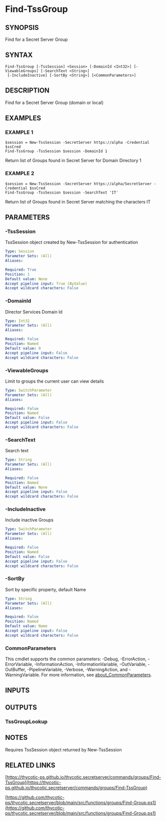 # Find-TssGroup

## SYNOPSIS
Find for a Secret Server Group

## SYNTAX

```
Find-TssGroup [-TssSession] <Session> [-DomainId <Int32>] [-ViewableGroups] [-SearchText <String>]
 [-IncludeInactive] [-SortBy <String>] [<CommonParameters>]
```

## DESCRIPTION
Find for a Secret Server Group (domain or local)

## EXAMPLES

### EXAMPLE 1
```
$session = New-TssSession -SecretServer https://alpha -Credential $ssCred
Find-TssGroup -TssSession $session -DomainId 1
```

Return list of Groups found in Secret Server for Domain Directory 1

### EXAMPLE 2
```
$session = New-TssSession -SecretServer https://alpha/SecretServer -Credential $ssCred
Find-TssGroup -TssSession $session -SearchText 'IT'
```

Return list of Groups found in Secret Server matching the characters IT

## PARAMETERS

### -TssSession
TssSession object created by New-TssSession for authentication

```yaml
Type: Session
Parameter Sets: (All)
Aliases:

Required: True
Position: 1
Default value: None
Accept pipeline input: True (ByValue)
Accept wildcard characters: False
```

### -DomainId
Director Services Domain Id

```yaml
Type: Int32
Parameter Sets: (All)
Aliases:

Required: False
Position: Named
Default value: 0
Accept pipeline input: False
Accept wildcard characters: False
```

### -ViewableGroups
Limit to groups the current user can view details

```yaml
Type: SwitchParameter
Parameter Sets: (All)
Aliases:

Required: False
Position: Named
Default value: False
Accept pipeline input: False
Accept wildcard characters: False
```

### -SearchText
Search text

```yaml
Type: String
Parameter Sets: (All)
Aliases:

Required: False
Position: Named
Default value: None
Accept pipeline input: False
Accept wildcard characters: False
```

### -IncludeInactive
Include inactive Groups

```yaml
Type: SwitchParameter
Parameter Sets: (All)
Aliases:

Required: False
Position: Named
Default value: False
Accept pipeline input: False
Accept wildcard characters: False
```

### -SortBy
Sort by specific property, default Name

```yaml
Type: String
Parameter Sets: (All)
Aliases:

Required: False
Position: Named
Default value: Name
Accept pipeline input: False
Accept wildcard characters: False
```

### CommonParameters
This cmdlet supports the common parameters: -Debug, -ErrorAction, -ErrorVariable, -InformationAction, -InformationVariable, -OutVariable, -OutBuffer, -PipelineVariable, -Verbose, -WarningAction, and -WarningVariable. For more information, see [about_CommonParameters](http://go.microsoft.com/fwlink/?LinkID=113216).

## INPUTS

## OUTPUTS

### TssGroupLookup
## NOTES
Requires TssSession object returned by New-TssSession

## RELATED LINKS

[https://thycotic-ps.github.io/thycotic.secretserver/commands/groups/Find-TssGroup](https://thycotic-ps.github.io/thycotic.secretserver/commands/groups/Find-TssGroup)

[https://github.com/thycotic-ps/thycotic.secretserver/blob/main/src/functions/groups/Find-Group.ps1](https://github.com/thycotic-ps/thycotic.secretserver/blob/main/src/functions/groups/Find-Group.ps1)

